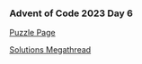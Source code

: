 ### Advent of Code 2023 Day 6

[Puzzle Page](https://adventofcode.com/2023/day/6)

[Solutions Megathread](https://www.reddit.com/r/adventofcode/comments/18bwe6t/2023_day_6_solutions/)
